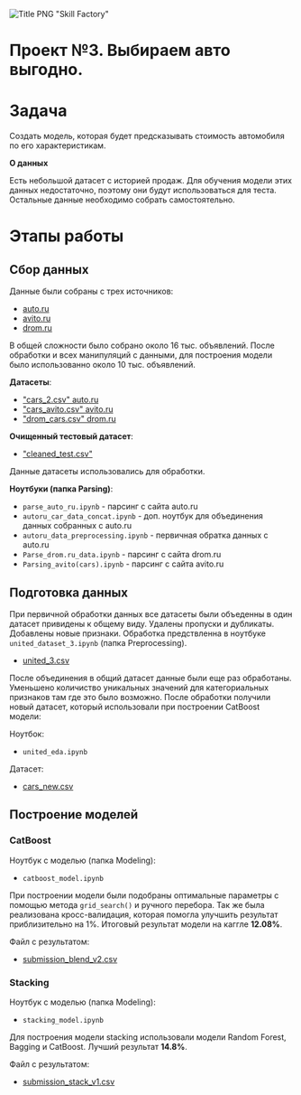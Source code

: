 ![Title PNG "Skill Factory"](/GitHub_image/img_title.png)
# Проект №3. Выбираем авто выгодно.

# Задача

Создать модель, которая будет предсказывать стоимость автомобиля по его характеристикам.

**О данных**

Есть небольшой датасет с историей продаж. Для обучения модели этих данных недостаточно, поэтому они будут использоваться для теста. 
Остальные данные необходимо собрать самостоятельно.

# Этапы работы

## Сбор данных

Данные были собраны с трех источников:

- [auto.ru](https://auto.ru/)
- [avito.ru](https://www.avito.ru/rossiya)
- [drom.ru](https://www.drom.ru/)

В общей сложности было собрано около 16 тыс. объявлений. После обработки и всех манипуляций с данными, для построения модели было использованно около 10 тыс. объявлений.

**Датасеты**:

- ["cars_2.csv" auto.ru](https://drive.google.com/file/d/11F1v64GOFRHoGbDqLlEK0efSSaeOpT-O/view?usp=sharing)
- ["cars_avito.csv" avito.ru](https://drive.google.com/file/d/1FM3uSwAV4RXhJNNYLS9BnPpiwuw5n6ZS/view?usp=sharing)
- ["drom_cars.csv" drom.ru](https://drive.google.com/file/d/1nsHbwdbdrNxy9hPLw3YycMkenXwn8XT6/view?usp=sharing)

**Очищенный тестовый датасет**:

- ["cleaned_test.csv"](https://drive.google.com/file/d/15Drgy26XmSwH81p_abzbLm2Lqb2UsOjr/view?usp=sharing)

Данные датасеты использовались для обработки.

**Ноутбуки (папка Parsing)**:

- `parse_auto_ru.ipynb` - парсинг с сайта auto.ru
- `autoru_car_data_concat.ipynb` - доп. ноутбук для объединения данных собранных с auto.ru
- `autoru_data_preprocessing.ipynb` - первичная обратка данных c auto.ru
- `Parse_drom.ru_data.ipynb` - парсинг с сайта drom.ru
- `Parsing_avito(cars).ipynb` - парсинг с сайта avito.ru

## Подготовка данных

При первичной обработки данных все датасеты были объеденны в один датасет привидены к общему виду. Удалены пропуски и дубликаты. Добавлены новые признаки. Обработка предствленна в ноутбуке `united_dataset_3.ipynb` (папка Preprocessing).

- [united_3.csv](https://drive.google.com/file/d/1xH6KSIwfhgvE65ElrFMuXDzvVeUt-DRl/view?usp=sharing)

После объединения в общий датасет данные были еще раз обработаны. Уменьшено количиство уникальных значений для категориальных признаков там где это было возможно. После обработки получили новый датасет, который использовали при построении CatBoost модели:

Ноутбок:

- `united_eda.ipynb`

Датасет:

- [cars_new.csv](https://drive.google.com/file/d/1lkRG8V6O6TAVUZOEH0IXBZZw3jxig38a/view?usp=sharing)

## Построение моделей

### CatBoost

Ноутбук с моделью (папка Modeling):

- `catboost_model.ipynb`

При построении модели были подобраны оптимальные параметры с помощью метода `grid_search()` и ручного перебора. Так же была реализована кросс-валидация, которая помогла улучшить результат приблизительно на 1%. Итоговый результат модели на каггле **12.08%**.

Файл с результатом:

- [submission_blend_v2.csv](https://drive.google.com/file/d/151ZhZS1WG4q_XKGi0B_K_b7aUxAwsslR/view?usp=sharing)

### Stacking

Ноутбук с моделью (папка Modeling):

- `stacking_model.ipynb`

Для построения модели stacking использовали модели Random Forest, Bagging и CatBoost. Лучший результат **14.8%**.

Файл с результатом:

- [submission_stack_v1.csv](https://drive.google.com/file/d/1lZyVqpOKWP8Lpbf9n4ele54E8Qi5Jfhh/view?usp=sharing)
